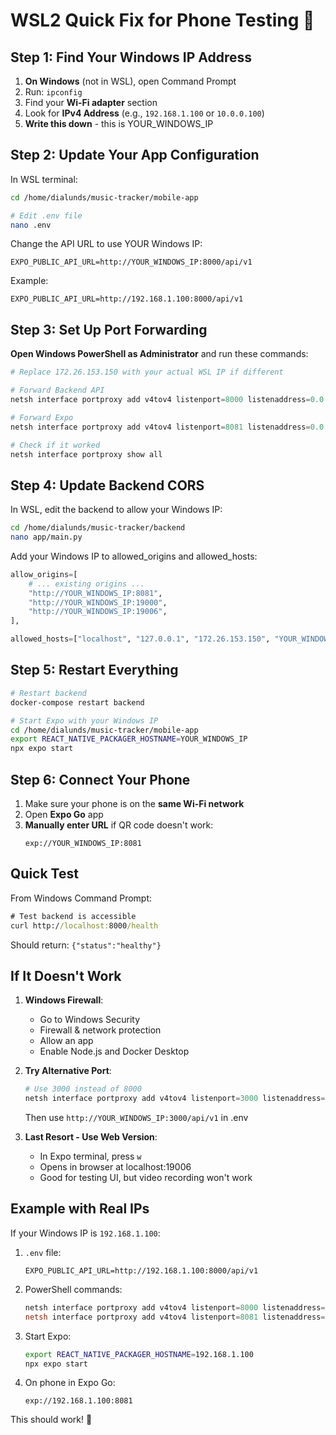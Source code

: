 # WSL2 Quick Fix for Phone Testing 📱

## Step 1: Find Your Windows IP Address

1. **On Windows** (not in WSL), open Command Prompt
2. Run: `ipconfig`
3. Find your **Wi-Fi adapter** section
4. Look for **IPv4 Address** (e.g., `192.168.1.100` or `10.0.0.100`)
5. **Write this down** - this is YOUR_WINDOWS_IP

## Step 2: Update Your App Configuration

In WSL terminal:
```bash
cd /home/dialunds/music-tracker/mobile-app

# Edit .env file
nano .env
```

Change the API URL to use YOUR Windows IP:
```
EXPO_PUBLIC_API_URL=http://YOUR_WINDOWS_IP:8000/api/v1
```

Example:
```
EXPO_PUBLIC_API_URL=http://192.168.1.100:8000/api/v1
```

## Step 3: Set Up Port Forwarding

**Open Windows PowerShell as Administrator** and run these commands:

```powershell
# Replace 172.26.153.150 with your actual WSL IP if different

# Forward Backend API
netsh interface portproxy add v4tov4 listenport=8000 listenaddress=0.0.0.0 connectport=8000 connectaddress=172.26.153.150

# Forward Expo
netsh interface portproxy add v4tov4 listenport=8081 listenaddress=0.0.0.0 connectport=8081 connectaddress=172.26.153.150

# Check if it worked
netsh interface portproxy show all
```

## Step 4: Update Backend CORS

In WSL, edit the backend to allow your Windows IP:
```bash
cd /home/dialunds/music-tracker/backend
nano app/main.py
```

Add your Windows IP to allowed_origins and allowed_hosts:
```python
allow_origins=[
    # ... existing origins ...
    "http://YOUR_WINDOWS_IP:8081",
    "http://YOUR_WINDOWS_IP:19000",
    "http://YOUR_WINDOWS_IP:19006",
],

allowed_hosts=["localhost", "127.0.0.1", "172.26.153.150", "YOUR_WINDOWS_IP"],
```

## Step 5: Restart Everything

```bash
# Restart backend
docker-compose restart backend

# Start Expo with your Windows IP
cd /home/dialunds/music-tracker/mobile-app
export REACT_NATIVE_PACKAGER_HOSTNAME=YOUR_WINDOWS_IP
npx expo start
```

## Step 6: Connect Your Phone

1. Make sure your phone is on the **same Wi-Fi network**
2. Open **Expo Go** app
3. **Manually enter URL** if QR code doesn't work:
   ```
   exp://YOUR_WINDOWS_IP:8081
   ```

## Quick Test

From Windows Command Prompt:
```cmd
# Test backend is accessible
curl http://localhost:8000/health
```

Should return: `{"status":"healthy"}`

## If It Doesn't Work

1. **Windows Firewall**: 
   - Go to Windows Security
   - Firewall & network protection
   - Allow an app
   - Enable Node.js and Docker Desktop

2. **Try Alternative Port**:
   ```powershell
   # Use 3000 instead of 8000
   netsh interface portproxy add v4tov4 listenport=3000 listenaddress=0.0.0.0 connectport=8000 connectaddress=172.26.153.150
   ```
   Then use `http://YOUR_WINDOWS_IP:3000/api/v1` in .env

3. **Last Resort - Use Web Version**:
   - In Expo terminal, press `w`
   - Opens in browser at localhost:19006
   - Good for testing UI, but video recording won't work

## Example with Real IPs

If your Windows IP is `192.168.1.100`:

1. `.env` file:
   ```
   EXPO_PUBLIC_API_URL=http://192.168.1.100:8000/api/v1
   ```

2. PowerShell commands:
   ```powershell
   netsh interface portproxy add v4tov4 listenport=8000 listenaddress=0.0.0.0 connectport=8000 connectaddress=172.26.153.150
   netsh interface portproxy add v4tov4 listenport=8081 listenaddress=0.0.0.0 connectport=8081 connectaddress=172.26.153.150
   ```

3. Start Expo:
   ```bash
   export REACT_NATIVE_PACKAGER_HOSTNAME=192.168.1.100
   npx expo start
   ```

4. On phone in Expo Go:
   ```
   exp://192.168.1.100:8081
   ```

This should work! 🚀